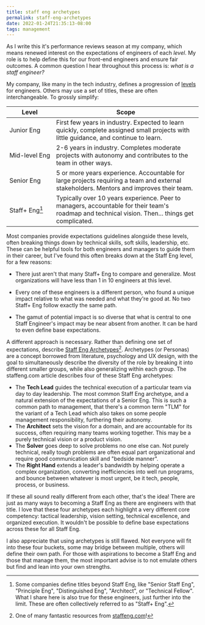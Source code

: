 ```yaml
---
title: staff eng archetypes
permalink: staff-eng-archetypes
date: 2022-01-24T21:35:13-08:00
tags: management
---
```


As I write this it's performance reviews season at my company, which means
renewed interest on the expectations of engineers of each _level_. My role is to
help define this for our front-end engineers and ensure fair outcomes. A common
question I hear throughout this process is: _what is a staff engineer?_

My company, like many in the tech industry, defines a progression of [levels]
for engineers. Others may use a set of titles, these are often interchangeable.
To grossly simplify:

| Level                                                         | Scope                                                                                                                                            |
| ------------------------------------------------------------- | ------------------------------------------------------------------------------------------------------------------------------------------------ |
| <span style="white-space: pre">Junior Eng</span>              | First few years in industry. Expected to learn quickly, complete assigned small projects with little guidance, and continue to learn.            |
| <span style="white-space: pre">Mid-level Eng</span>           | 2-6 years in industry. Completes moderate projects with autonomy and contributes to the team in other ways.                                      |
| <span style="white-space: pre">Senior Eng</span>              | 5 or more years experience. Accountable for large projects requiring a team and external stakeholders. Mentors and improves their team.          |
| <span style="white-space: pre">Staff+ Eng[^staff-plus]</span> | Typically over 10 years experience. Peer to managers, accountable for their team's roadmap and technical vision. Then... things get complicated. |

[^staff-plus]:
    Some companies define titles beyond Staff Eng, like "Senior Staff Eng",
    "Principle Eng", "Distinguished Eng", "Architect", or "Technical Fellow".
    What I share here is also true for these engineers, just further into the
    limit. These are often collectively referred to as "Staff+ Eng".

Most companies provide expectations guidelines alongside these levels, often
breaking things down by technical skills, soft skills, leadership, etc. These
can be helpful tools for both engineers and managers to guide them in their
career, but I've found this often breaks down at the Staff Eng level, for a few
reasons:

- There just aren't that many Staff+ Eng to compare and generalize. Most
  organizations will have less than 1 in 10 engineers at this level.

- Every one of these engineers is a different person, who found a unique impact
  relative to what was needed and what they're good at. No two Staff+ Eng follow
  exactly the same path.

- The gamut of potential impact is so diverse that what is central to one Staff
  Engineer's impact may be near absent from another. It can be hard to even
  define base expectations.

A different approach is necessary. Rather than defining one set of expectations,
describe [Staff Eng Archetypes]<wbr/>[^staffeng.com]. Archetypes (or Personas)
are a concept borrowed from literature, psychology and UX design, with the goal
to simultaneously describe the diversity of the role by breaking it into
different smaller groups, while also generalizing within each group. The
staffeng.com article describes four of these Staff Eng archetypes:

[^staffeng.com]:
    One of many fantastic resources from [staffeng.com](https://staffeng.com/)!

- The **Tech Lead** guides the technical execution of a particular team via day
  to day leadership. The most common Staff Eng archetype, and a natural
  extension of the expectations of a Senior Eng. This is such a common path to
  management, that there's a common term "TLM" for the variant of a Tech Lead
  which also takes on some people management responsibility, furthering their
  autonomy.
- The **Architect** sets the vision for a domain, and are accountable for its
  success, often requiring many teams working together. This may be a purely
  technical vision or a product vision.
- The **Solver** goes deep to solve problems no one else can. Not purely
  technical, really tough problems are often equal part organizational and
  require good communication skill and "bedside manner".
- The **Right Hand** extends a leader's bandwidth by helping operate a complex
  organization, converting inefficiencies into well run programs, and bounce
  between whatever is most urgent, be it tech, people, process, or business.

If these all sound really different from each other, that's the idea! There are
just as many ways to becoming a Staff Eng as there are engineers with that
title. I love that these four archetypes each highlight a very different core
competency: tactical leadership, vision setting, technical excellence, and
organized execution. It wouldn't be possible to define base expectations across
these for all Staff Eng.

I also appreciate that using archetypes is still flawed. Not everyone will fit
into these four buckets, some may bridge between multiple, others will define
their own path. For those with aspirations to become a Staff Eng and those that
manage them, the most important advise is to not emulate others but find and
lean into your own strengths.

[levels]: https://www.levels.fyi/
[staff eng archetypes]: https://staffeng.com/guides/staff-archetypes
